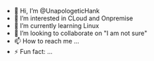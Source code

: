 - 👋 Hi, I’m @UnapologeticHank
- 👀 I’m interested in CLoud and Onpremise
- 🌱 I’m currently learning Linux
- 💞️ I’m looking to collaborate on "I am not sure"
- 📫 How to reach me ...
- ⚡ Fun fact: ...

<!---
UnapologeticHank/UnapologeticHank is a ✨ special ✨ repository because its `README.md` (this file) appears on your GitHub profile.
You can click the Preview link to take a look at your changes.
--->

